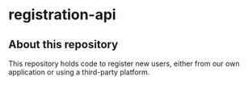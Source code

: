 # registration-api

## About this repository

This repository holds code to register new users, either from our own application or using a third-party platform.
